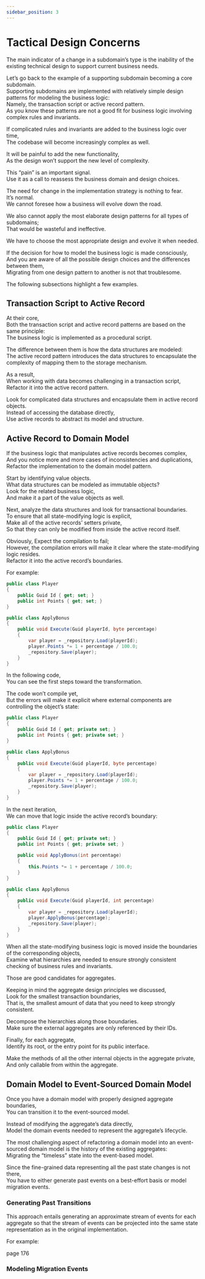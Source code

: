 ```yaml
---
sidebar_position: 3
---
```


# Tactical Design Concerns

The main indicator of a change in a subdomain’s type is the inability of the existing technical design to support current business needs.

Let’s go back to the example of a supporting subdomain becoming a core subdomain.  
Supporting subdomains are implemented with relatively simple design patterns for modeling the business logic:  
Namely, the transaction script or active record pattern.  
As you know these patterns are not a good fit for business logic involving complex rules and invariants.

If complicated rules and invariants are added to the business logic over time,  
The codebase will become increasingly complex as well.

It will be painful to add the new functionality,  
As the design won’t support the new level of complexity.

This “pain” is an important signal.  
Use it as a call to reassess the business domain and design choices.

The need for change in the implementation strategy is nothing to fear.  
It’s normal.  
We cannot foresee how a business will evolve down the road.

We also cannot apply the most elaborate design patterns for all types of subdomains;  
That would be wasteful and ineffective.

We have to choose the most appropriate design and evolve it when needed.

If the decision for how to model the business logic is made consciously,  
And you are aware of all the possible design choices and the differences between them,  
Migrating from one design pattern to another is not that troublesome.

The following subsections highlight a few examples.

## Transaction Script to Active Record

At their core,  
Both the transaction script and active record patterns are based on the same principle:  
The business logic is implemented as a procedural script.

The difference between them is how the data structures are modeled:  
The active record pattern introduces the data structures to encapsulate the complexity of mapping them to the storage mechanism.

As a result,  
When working with data becomes challenging in a transaction script,  
Refactor it into the active record pattern.

Look for complicated data structures and encapsulate them in active record objects.  
Instead of accessing the database directly,  
Use active records to abstract its model and structure.

## Active Record to Domain Model

If the business logic that manipulates active records becomes complex,  
And you notice more and more cases of inconsistencies and duplications,  
Refactor the implementation to the domain model pattern.

Start by identifying value objects.  
What data structures can be modeled as immutable objects?  
Look for the related business logic,  
And make it a part of the value objects as well.

Next, analyze the data structures and look for transactional boundaries.  
To ensure that all state-modifying logic is explicit,  
Make all of the active records’ setters private,  
So that they can only be modified from inside the active record itself.

Obviously,
Expect the compilation to fail;  
However, the compilation errors will make it clear where the state-modifying logic resides.  
Refactor it into the active record’s boundaries.

For example:

```cs
public class Player
{
    public Guid Id { get; set; }
    public int Points { get; set; }
}

public class ApplyBonus
{
    public void Execute(Guid playerId, byte percentage)
    {
        var player = _repository.Load(playerId);
        player.Points *= 1 + percentage / 100.0;
        _repository.Save(player);
    }
}
```

In the following code,  
You can see the first steps toward the transformation.

The code won’t compile yet,  
But the errors will make it explicit where external components are controlling the object’s state:

```cs
public class Player
{
    public Guid Id { get; private set; }
    public int Points { get; private set; }
}

public class ApplyBonus
{
    public void Execute(Guid playerId, byte percentage)
    {
        var player = _repository.Load(playerId);
        player.Points *= 1 + percentage / 100.0;
        _repository.Save(player);
    }
}
```

In the next iteration,  
We can move that logic inside the active record’s boundary:

```cs
public class Player
{
    public Guid Id { get; private set; }
    public int Points { get; private set; }

    public void ApplyBonus(int percentage)
    {
        this.Points *= 1 + percentage / 100.0;
    }
}

public class ApplyBonus
{
    public void Execute(Guid playerId, int percentage)
    {
        var player = _repository.Load(playerId);
        player.ApplyBonus(percentage);
        _repository.Save(player);
    }
}
```

When all the state-modifying business logic is moved inside the boundaries of the corresponding objects,  
Examine what hierarchies are needed to ensure strongly consistent checking of business rules and invariants.

Those are good candidates for aggregates.

Keeping in mind the aggregate design principles we discussed,  
Look for the smallest transaction boundaries,  
That is, the smallest amount of data that you need to keep strongly consistent.

Decompose the hierarchies along those boundaries.  
Make sure the external aggregates are only referenced by their IDs.

Finally, for each aggregate,  
Identify its root, or the entry point for its public interface.

Make the methods of all the other internal objects in the aggregate private,  
And only callable from within the aggregate.

## Domain Model to Event-Sourced Domain Model

Once you have a domain model with properly designed aggregate boundaries,  
You can transition it to the event-sourced model.

Instead of modifying the aggregate’s data directly,  
Model the domain events needed to represent the aggregate’s lifecycle.

The most challenging aspect of refactoring a domain model into an event-sourced domain model is the history of the existing aggregates:  
Migrating the “timeless” state into the event-based model.

Since the fine-grained data representing all the past state changes is not there,  
You have to either generate past events on a best-effort basis or model migration events.

### Generating Past Transitions

This approach entails generating an approximate stream of events for each aggregate so that the stream of events can be projected into the same state representation as in the original implementation.

For example:

page 176

### Modeling Migration Events
